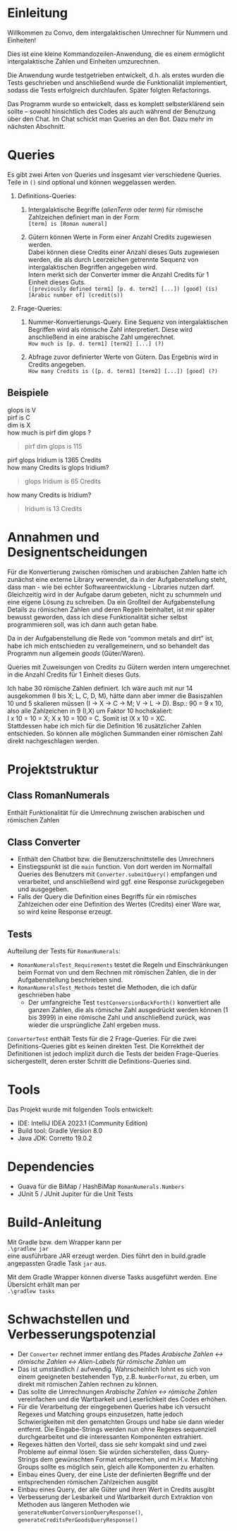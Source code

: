 # Einleitung

Willkommen zu Convo, dem intergalaktischen Umrechner für Nummern und Einheiten!

Dies ist eine kleine Kommandozeilen-Anwendung, die es einem ermöglicht intergalaktische Zahlen und Einheiten umzurechnen.

Die Anwendung wurde testgetrieben entwickelt, d.h. als erstes wurden die Tests geschrieben und anschließend wurde die Funktionaliät implementiert, sodass die Tests erfolgreich durchlaufen. Später folgten Refactorings.

Das Programm wurde so entwickelt, dass es komplett selbsterklärend sein sollte – sowohl
hinsichtlich des Codes als auch während der Benutzung über den Chat. Im Chat schickt man Queries an den Bot. Dazu mehr im nächsten Abschnitt.

# Queries

Es gibt zwei Arten von Queries und insgesamt vier verschiedene Queries. Teile in `()` sind optional und können weggelassen werden.

1. Definitions-Queries:

    1. Intergalaktische Begriffe (*alienTerm* oder *term*) für römische Zahlzeichen definiert man in der Form  
	`[term] is [Roman numeral]`
	
    2. Gütern können Werte in Form einer Anzahl Credits zugewiesen werden.  
	Dabei können diese Credits einer Anzahl dieses Guts zugewiesen werden, die als durch Leerzeichen getrennte Sequenz
       von intergalaktischen Begriffen angegeben wird.  
	Intern merkt sich der Converter immer die Anzahl Credits für 1 Einheit dieses Guts.  
	`([previously defined term1] [p. d. term2] [...]) [good] (is) [Arabic number of] (credit(s))`

2. Frage-Queries:

    1. Nummer-Konvertierungs-Query. Eine Sequenz von intergalaktischen Begriffen wird als römische Zahl interpretiert. Diese wird anschließend
       in eine arabische Zahl umgerechnet.  
	`How much is [p. d. term1] [term2] [...] (?)`

    2. Abfrage zuvor definierter Werte von Gütern. Das Ergebnis wird in Credits
       angegeben.  
	`How many Credits is ([p. d. term1] [term2] [...]) [good] (?)`
	

## Beispiele

glops is V  
pirf is C  
dim is X  
how much is pirf dim glops ?
> pirf dim glops is 115

pirf glops Iridium is 1365 Credits  
how many Credits is glops Iridium?
> glops Iridium is 65 Credits

how many Credits is Iridium?
> Iridium is 13 Credits

# Annahmen und Designentscheidungen

Für die Konvertierung zwischen römischen und arabischen Zahlen hatte ich zunächst eine externe Library verwendet, da in der Aufgabenstellung steht, dass man - wie bei echter Softwareentwicklung - Libraries nutzen darf. Gleichzeitig wird in der Aufgabe darum gebeten, nicht zu schummeln und eine eigene Lösung zu schreiben. Da ein Großteil der
Aufgabenstellung Details zu römischen Zahlen und deren Regeln beinhaltet, ist mir später
bewusst geworden, dass ich diese Funktionalität sicher selbst programmieren soll, was ich
dann auch getan habe.

Da in der Aufgabenstellung die Rede von “common metals and dirt” ist, habe ich mich
entschieden zu verallgemeinern, und so behandelt das Programm nun allgemein *goods*
(Güter/Waren).

Queries mit Zuweisungen von Credits zu Gütern werden intern umgerechnet in die Anzahl
Credits für 1 Einheit dieses Guts.

Ich habe 30 römische Zahlen definiert. Ich wäre auch mit nur 14 ausgekommen (I bis X; L,
C, D, M), hätte dann aber immer die Basiszahlen 10 und 5 skalieren müssen (I → X → C →
M; V → L → D). Bsp.: 90 = 9 x 10, also alle Zahlzeichen in 9 (I,X) um Faktor 10 hochskaliert:  
I x 10 = 10 = X; X x 10 = 100 = C. Somit ist IX x 10 = XC.  
Stattdessen habe ich mich für die Definition 16 zusätzlicher Zahlen entschieden. So können
alle möglichen Summanden einer römischen Zahl direkt nachgeschlagen werden.

# Projektstruktur

## Class RomanNumerals

Enthält Funktionalität für die Umrechnung zwischen arabischen und römischen Zahlen

## Class Converter

- Enthält den Chatbot bzw. die Benutzerschnittstelle des Umrechners
- Einstiegspunkt ist die `main` function. Von dort werden im Normalfall Queries des
  Benutzers mit `Converter.submitQuery()` empfangen und verarbeitet, und
  anschließend wird ggf. eine Response zurückgegeben und ausgegeben.
- Falls der Query die Definition eines Begriffs für ein römisches Zahlzeichen oder eine
  Definition des Wertes (Credits) einer Ware war, so wird keine Response erzeugt.

## Tests

Aufteilung der Tests für `RomanNumerals`:
- `RomanNumeralsTest_Requirements` testet die Regeln und Einschränkungen
  beim Format von und dem Rechnen mit römischen Zahlen, die in der
  Aufgabenstellung beschrieben sind.
- `RomanNumeralsTest_Methods` testet die Methoden, die ich dafür
  geschrieben habe
    - Der umfangreiche Test `testConversionBackForth()` konvertiert
      alle ganzen Zahlen, die als römische Zahl ausgedrückt werden
      können (1 bis 3999) in eine römische Zahl und anschließend zurück,
      was wieder die ursprüngliche Zahl ergeben muss.

`ConverterTest` enthält Tests für die 2 Frage-Queries. Für die zwei Definitions-Queries gibt es keinen direkten Test. Die Korrektheit der Definitionen ist jedoch implizit durch die Tests der beiden Frage-Queries sichergestellt, deren erster Schritt die Definitions-Queries sind.

# Tools

Das Projekt wurde mit folgenden Tools entwickelt:
- IDE: IntelliJ IDEA 2023.1 (Community Edition)
- Build tool: Gradle Version 8.0
- Java JDK: Corretto 19.0.2

# Dependencies
- Guava für die BiMap / HashBiMap `RomanNumerals.Numbers`
- JUnit 5 / JUnit Jupiter für die Unit Tests

# Build-Anleitung

Mit Gradle bzw. dem Wrapper kann per  
`.\gradlew jar`  
eine ausführbare JAR erzeugt werden. Dies führt den in build.gradle angepassten Gradle Task `jar` aus.

Mit dem Gradle Wrapper können diverse Tasks ausgeführt werden. Eine Übersicht erhält man per  
`.\gradlew tasks`  

# Schwachstellen und Verbesserungspotenzial

- Der `Converter` rechnet immer entlang des Pfades
  _Arabische Zahlen ↔ römische Zahlen ↔ Alien-Labels für römische Zahlen_
  um
- Das ist umständlich / aufwendig. Wahrscheinlich lohnt es sich von einem geeigneten
  bestehenden Typ, z.B. `NumberFormat`, zu erben, um direkt mit römischen Zahlen
  rechnen zu können.
- Das sollte die Umrechnungen _Arabische Zahlen ↔ römische Zahlen_
  vereinfachen und die Wartbarkeit und Leserlichkeit des Codes erhöhen.
- Für die Verarbeitung der eingegebenen Queries habe ich versucht Regexes und
  Matching groups einzusetzen, hatte jedoch Schwierigkeiten mit den gematchten
  Groups und habe sie dann wieder entfernt. Die Eingabe-Strings werden nun ohne
  Regexes sequenziell durchgearbeitet und die interessanten Komponenten extrahiert.
- Regexes hätten den Vorteil, dass sie sehr kompakt sind und zwei Probleme auf
  einmal lösen: Sie würden sicherstellen, dass Query-Strings dem gewünschten
  Format entsprechen, und m.H.v. Matching Groups sollte es möglich sein, gleich alle
  Komponenten zu erhalten.  
- Einbau eines Query, der eine Liste der definierten Begriffe und der entsprechenden
  römischen Zahlzeichen ausgibt
- Einbau eines Query, der alle Güter und ihren Wert in Credits ausgibt
- Verbesserung der Lesbarkeit und Wartbarkeit durch Extraktion von Methoden aus
  längeren Methoden wie `generateNumberConversionQueryResponse()`,
  `generateCreditsPerGoodsQueryResponse()`
